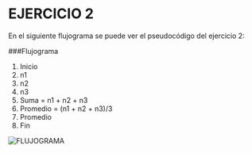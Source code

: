 # EJERCICIO 2
En el siguiente flujograma se puede ver el pseudocódigo  del ejercicio 2:
  
###Flujograma

1. Inicio
2. n1
3. n2
4. n3
5. Suma = n1 + n2 + n3
6. Promedio = (n1 + n2 + n3)/3
7. Promedio
8. Fin

![FLUJOGRAMA](http://4.1m.yt/atGx-xC.jpg "Flujograma")